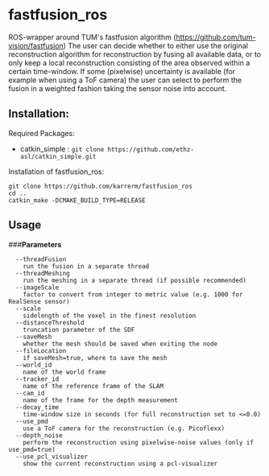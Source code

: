 **fastfusion_ros**
===================
ROS-wrapper around TUM's fastfusion algorithm (https://github.com/tum-vision/fastfusion)
The user can decide whether to either use the original reconstruction algorithm for reconstruction by fusing all available data, or to only keep a local reconstruction consisting of the area observed within a certain time-window.
If some (pixelwise) uncertainty is available (for example when using a ToF camera) the user can select to perform the fusion in a weighted fashion taking the sensor noise into account.

**Installation:**
---
Required Packages:
* catkin_simple  : ```git clone https://github.com/ethz-asl/catkin_simple.git```

Installation of fastfusion_ros:

```
git clone https://github.com/karrerm/fastfusion_ros
cd ..
catkin_make -DCMAKE_BUILD_TYPE=RELEASE
```
**Usage**
---
###**Parameters**
```
  --threadFusion
    run the fusion in a separate thread
  --threadMeshing
    run the meshing in a separate thread (if possible recommended)
  --imageScale
    factor to convert from integer to metric value (e.g. 1000 for RealSense sensor)
  --scale
    sidelength of the voxel in the finest resolution
  --distanceThreshold
    truncation parameter of the SDF
  --saveMesh
    whether the mesh should be saved when exiting the node
  --fileLocation
    if saveMesh=true, where to save the mesh
  --world_id
    name of the world frame
  --tracker_id
    name of the reference frame of the SLAM
  --cam_id
    name of the frame for the depth measurement
  --decay_time
    time-window size in seconds (for full reconstruction set to <=0.0)
  --use_pmd
    use a ToF camera for the reconstruction (e.g. Picoflexx)
  --depth_noise
    perform the reconstruction using pixelwise-noise values (only if use_pmd=true)
  --use_pcl_visualizer
    show the current reconstruction using a pcl-visualizer
```


